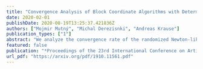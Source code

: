 ```yaml
---
title: "Convergence Analysis of Block Coordinate Algorithms with Determinantal Sampling"
date: 2020-02-01
publishDate: 2020-08-19T13:25:37.421836Z
authors: ["Mojmir Mutný", "Michal Derezisnki", "Andreas Krause"]
publication_types: ["1"]
abstract: "We analyze the convergence rate of the randomized Newton-like method introduced by Qu et. al. (2016) for smooth and convex objectives, which uses random coordinate blocks of a Hessian-over-approximation matrix $bM$ instead of the true Hessian. The convergence analysis of the algorithm is challenging because of its complex dependence on the structure of $bM$. However, we show that when the coordinate blocks are sampled with probability proportional to their determinant, the convergence rate depends solely on the eigenvalue distribution of matrix $bM$, and has an analytically tractable form. To do so, we derive a fundamental new expectation formula for determinantal point processes. We show that determinantal sampling allows us to reason about the optimal subset size of blocks in terms of the spectrum of $bM$. Additionally, we provide a numerical evaluation of our analysis, demonstrating cases where determinantal sampling is superior or on par with uniform sampling."
featured: false
publication: "*Proceedings of the 23rd International Conference on Artificial Intelligence and Statistics (AISTATS)*"
url_pdf: "https://arxiv.org/pdf/1910.11561.pdf"
---
```


